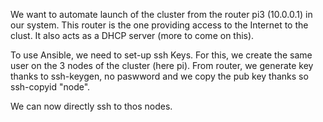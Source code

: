 We want to automate launch of the cluster from the router pi3 (10.0.0.1) in our system.
This router is the one providing access to the Internet to the clust. It also acts as a DHCP server (more to come on this).

To use Ansible, we need to set-up ssh Keys. For this, we create the same user on the 3 nodes of the cluster (here pi).
From  router, we generate key thanks to ssh-keygen, no paswword and we copy the pub key thanks so ssh-copyid "node".

We can now directly ssh to thos nodes.
